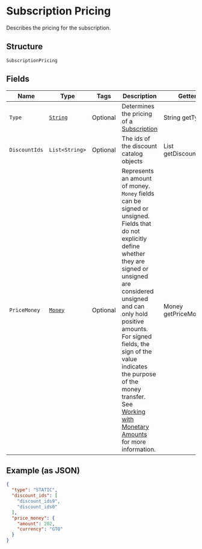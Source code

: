 
# Subscription Pricing

Describes the pricing for the subscription.

## Structure

`SubscriptionPricing`

## Fields

| Name | Type | Tags | Description | Getter |
|  --- | --- | --- | --- | --- |
| `Type` | [`String`](../../doc/models/subscription-pricing-type.md) | Optional | Determines the pricing of a [Subscription](../../doc/models/subscription.md) | String getType() |
| `DiscountIds` | `List<String>` | Optional | The ids of the discount catalog objects | List<String> getDiscountIds() |
| `PriceMoney` | [`Money`](../../doc/models/money.md) | Optional | Represents an amount of money. `Money` fields can be signed or unsigned.<br>Fields that do not explicitly define whether they are signed or unsigned are<br>considered unsigned and can only hold positive amounts. For signed fields, the<br>sign of the value indicates the purpose of the money transfer. See<br>[Working with Monetary Amounts](https://developer.squareup.com/docs/build-basics/working-with-monetary-amounts)<br>for more information. | Money getPriceMoney() |

## Example (as JSON)

```json
{
  "type": "STATIC",
  "discount_ids": [
    "discount_ids9",
    "discount_ids0"
  ],
  "price_money": {
    "amount": 202,
    "currency": "GTQ"
  }
}
```

